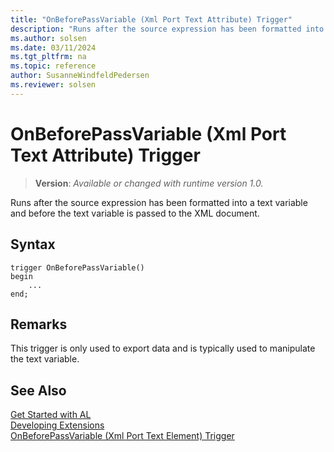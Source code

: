 ```yaml
---
title: "OnBeforePassVariable (Xml Port Text Attribute) Trigger"
description: "Runs after the source expression has been formatted into a text variable and before the text variable is passed to the XML document."
ms.author: solsen
ms.date: 03/11/2024
ms.tgt_pltfrm: na
ms.topic: reference
author: SusanneWindfeldPedersen
ms.reviewer: solsen
---
```

[//]: # (START>DO_NOT_EDIT)
[//]: # (IMPORTANT:Do not edit any of the content between here and the END>DO_NOT_EDIT.)
[//]: # (Any modifications should be made in the .xml files in the ModernDev repo.)

# OnBeforePassVariable (Xml Port Text Attribute) Trigger
> **Version**: _Available or changed with runtime version 1.0._

Runs after the source expression has been formatted into a text variable and before the text variable is passed to the XML document.


## Syntax
```AL
trigger OnBeforePassVariable()
begin
    ...
end;
```



[//]: # (IMPORTANT: END>DO_NOT_EDIT)

## Remarks  
 This trigger is only used to export data and is typically used to manipulate the text variable.  

## See Also  
[Get Started with AL](../../devenv-get-started.md)  
[Developing Extensions](../../devenv-dev-overview.md)  
[OnBeforePassVariable (Xml Port Text Element) Trigger](../xmlporttextelement/devenv-onbeforepassvariable-xmlporttextelement-trigger.md)
